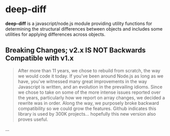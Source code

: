 # deep-diff

**deep-diff** is a javascript/node.js module providing utility functions for determining the structural differences between objects and includes some utilities for applying differences across objects.

## Breaking Changes; v2.x IS NOT Backwards Compatible with v1.x

> After more than 11 years, we chose to rebuild from scratch, the way we would code it today. If you've been around Node.js as long as we have, you've witnessed many great improvements in the way Javascript is written, and an evolution in the prevailing idioms. Since we chose to take on some of the more intense issues reported over the years, particularly how we report on array changes, we decided a rewrite was in order. Along the way, we purposely broke backward compatibility so we could grow the features. Github indicates this library is used by 300K projects... hopefully this new version also proves useful.

...
